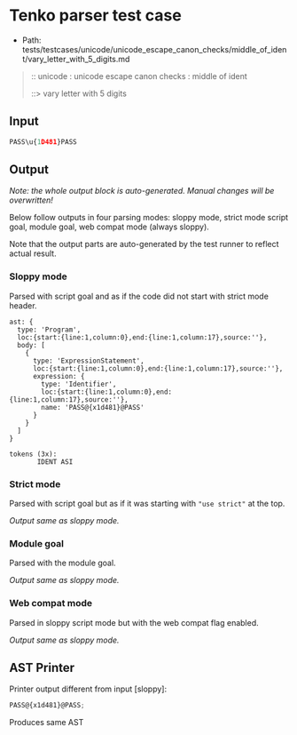 # Tenko parser test case

- Path: tests/testcases/unicode/unicode_escape_canon_checks/middle_of_ident/vary_letter_with_5_digits.md

> :: unicode : unicode escape canon checks : middle of ident
>
> ::> vary letter with 5 digits

## Input

`````js
PASS\u{1D481}PASS
`````

## Output

_Note: the whole output block is auto-generated. Manual changes will be overwritten!_

Below follow outputs in four parsing modes: sloppy mode, strict mode script goal, module goal, web compat mode (always sloppy).

Note that the output parts are auto-generated by the test runner to reflect actual result.

### Sloppy mode

Parsed with script goal and as if the code did not start with strict mode header.

`````
ast: {
  type: 'Program',
  loc:{start:{line:1,column:0},end:{line:1,column:17},source:''},
  body: [
    {
      type: 'ExpressionStatement',
      loc:{start:{line:1,column:0},end:{line:1,column:17},source:''},
      expression: {
        type: 'Identifier',
        loc:{start:{line:1,column:0},end:{line:1,column:17},source:''},
        name: 'PASS@{x1d481}@PASS'
      }
    }
  ]
}

tokens (3x):
       IDENT ASI
`````

### Strict mode

Parsed with script goal but as if it was starting with `"use strict"` at the top.

_Output same as sloppy mode._

### Module goal

Parsed with the module goal.

_Output same as sloppy mode._

### Web compat mode

Parsed in sloppy script mode but with the web compat flag enabled.

_Output same as sloppy mode._

## AST Printer

Printer output different from input [sloppy]:

````js
PASS@{x1d481}@PASS;
````

Produces same AST
